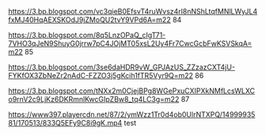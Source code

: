 https://3.bp.blogspot.com/vc3qieB0EfsvT4ruWvsz4rl8nNShLtqfMNlLWyJL4fxMJ40HqAEXSKOdJ9jZMoQU2tvY9VPd6A=m22 84

https://3.bp.blogspot.com/8q5LnzOPaQ_cIgT71-7VHO3qJeN9ShuyG0jrrw7pC4JOjMT05xsL2Uy4Fr7CwcGcbFwKSVSkqA=m22 85

https://3.bp.blogspot.com/3se6daHDR9vW_GPJAzUS_ZZzazCXT4jU-FYKfOX3ZbNeZr2nAdC-FZZO3j5gKcih1fTR5Vyr9Q=m22 86

https://3.bp.blogspot.com/tNXx2m0CjejBPg8WGePxuCXIPXkNMfLcsWLXCo9rnV2c9LjKz6DKRmnlKwcGIpZBw8_tq4LC3g=m22 87

https://www397.playercdn.net/87/2/ymWzz1Tr0d4ob0UlrNTXPQ/1499993581/170513/833Q5EFy9C8i9gK.mp4 test

